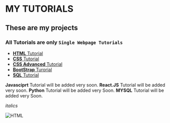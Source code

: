 # MY TUTORIALS
## These are my projects
### All Tutorials are only `Single Webpage Tutorials`

* [**HTML** Tutorial](https://vara-prasad-789.github.io/HTML-Developement-Tutorial/)
* [**CSS** Tutorial](https://vara-prasad-789.github.io/CSS-Development-Tutorial/)
* [**CSS Advanced** Tutorial](https://vara-prasad-789.github.io/CSS-Advanced-Tutorial/)
* [**BootStrap** Turorial](https://vara-prasad-789.github.io/BootStrap-Tutorial/)
* [**SQL** Tutorial](https://vara-prasad-789.github.io/SQL-Tutorial/)


**Javasciprt** Tutorial will be added very soon.
**React.JS** Tutorial will be added very soon.
**Python** Tutorial will be added very Soon.
**MYSQL** Tutorial will be added very Soon.

*italics*

![HTML](https://upload.wikimedia.org/wikipedia/commons/6/61/HTML5_logo_and_wordmark.svg)
